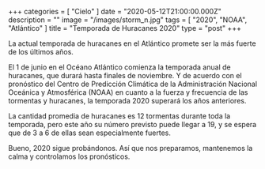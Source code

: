 +++
categories = [ "Cielo" ]
date = "2020-05-12T21:00:00.000Z"
description = ""
image = "/images/storm_n.jpg"
tags = [ "2020", "NOAA", "Atlántico" ]
title = "Temporada de Huracanes 2020"
type = "post"
+++

La actual temporada de huracanes en el Atlántico promete ser la más fuerte de los últimos años.

El 1 de junio en el Océano Atlántico comienza la temporada anual de huracanes, que durará hasta finales de noviembre. Y de acuerdo con el pronóstico del Centro de Predicción Climática de la Administración Nacional Oceánica y Atmosférica (NOAA) en cuanto a la fuerza y frecuencia de las tormentas y huracanes, la temporada 2020 superará los años anteriores.

La cantidad promedia de huracanes es 12 tormentas durante toda la temporada, pero este año su número previsto puede llegar a 19, y se espera que de 3 a 6 de ellas sean especialmente fuertes.

Bueno, 2020 sigue probándonos. Así que nos preparamos, mantenemos la calma y controlamos los pronósticos.
